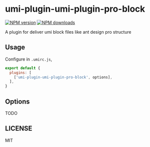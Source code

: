 # umi-plugin-umi-plugin-pro-block

[![NPM version](https://img.shields.io/npm/v/umi-plugin-umi-plugin-pro-block.svg?style=flat)](https://npmjs.org/package/umi-plugin-umi-plugin-pro-block)
[![NPM downloads](http://img.shields.io/npm/dm/umi-plugin-umi-plugin-pro-block.svg?style=flat)](https://npmjs.org/package/umi-plugin-umi-plugin-pro-block)

A plugin for deliver umi block files like ant design pro structure

## Usage

Configure in `.umirc.js`,

```js
export default {
  plugins: [
    ['umi-plugin-umi-plugin-pro-block', options],
  ],
}
```

## Options

TODO

## LICENSE

MIT
